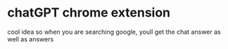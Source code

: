 # chatGPT chrome extension
 cool idea so when you are searching google, youll get the chat answer as well as answers
